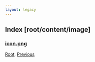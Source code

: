 ```yaml
---
layout: legacy
---
```

## Index [root/content/image]
### [icon.png](./icon.png)
[Root](/), [Previous](.././)
